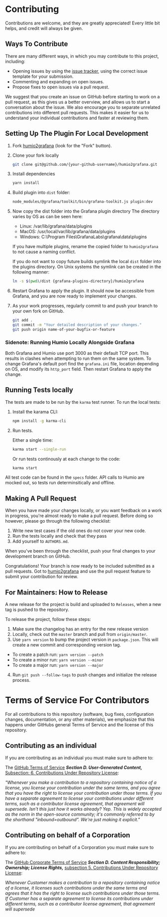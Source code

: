 # Contributing
Contributions are welcome, and they are greatly appreciated! 
Every little bit helps, and credit will always be given.

## Ways To Contribute
There are many different ways, in which you may contribute to this project, including:

   * Opening issues by using the [issue tracker](https://github.com/humio/humio2grafana/issues), using the correct issue template for your submission.
   * Commenting and expanding on open issues.
   * Propose fixes to open issues via a pull request.

We suggest that you create an issue on GitHub before starting to work on a pull request, as this gives us a better overview, and allows us to start a conversation about the issue.
We also encourage you to separate unrelated contributions into different pull requests. This makes it easier for us to understand your individual contributions and faster at reviewing them.

## Setting Up The Plugin For Local Development
1. Fork [humio2grafana](https://github.com/humio/humio2grafana)
   (look for the "Fork" button).
2. Clone your fork locally
    ```bash
    git clone git@github.com/{your-github-username}/humio2grafana.git
    ```
3. Install dependencies
    ```bash
    yarn install
    ```
4. Build plugin into `dist` folder:
    ```bash
    node_modules/@grafana/toolkit/bin/grafana-toolkit.js plugin:dev 
    ```

5. Now copy the dist folder into the Grafana plugin directory The directory varies by OS as can be seen here:
    * Linux: /var/lib/grafana/data/plugins
    * MacOS: /usr/local/var/lib/grafana/data/plugins
    * Windows: C:\Program Files\GrafanaLabs\grafana\data\plugins

    If you have multiple plugins, rename the copied folder to `humio2grafana` to not cause a naming conflict.

    If you do not want to copy future builds symlink the local `dist` folder into the plugins directory. On Unix systems the symlink can be created in the following manner:
    ```bash
    ln -s $(pwd)/dist {grafana-plugins-directory}/humio2grafana
    ```
6. Restart Grafana to apply the plugin. It should now be accessible from Grafana, and you are now ready to implement your changes.

7. As your work progresses, regularly commit to and push your branch to your own fork on GitHub.
    ```bash
    git add .
    git commit -m "Your detailed description of your changes."
    git push origin name-of-your-bugfix-or-feature
    ```

### Sidenote: Running Humio Locally Alongside Grafana
Both Grafana and Humio use port 3000 as their default TCP port. This results in clashes when attempting to run them on the same system. To change Grafana's default port find the `grafana.ini` file, location depending on OS, and modify its `http_port` field. Then restart Grafana to apply the change.

## Running Tests locally
The tests are made to be run by the `karma` test runner. To run the local tests:
1. Install the karama CLI:
    ```bash
    npm install -g karma-cli
    ```
2. Run tests.
    
    Either a single time:
    ```bash
    karma start --single-run
    ```
    Or run tests continously at each change to the code:
    ```bash
    karma start
    ```

All test code can be found in the `specs` folder. API calls to Humio are mocked out, so tests run determinsitically and offline.

## Making A Pull Request
When you have made your changes locally, or you want feedback on a work in progress, you're almost ready to make a pull request. Before doing so however, please go through the following checklist:

1. Write new test cases if the old ones do not cover your new code.   
2. Run the tests locally and check that they pass
3. Add yourself to ``AUTHORS.md``.

When you've been through the checklist, push your final changes to your development branch on GitHub.

Congratulations! Your branch is now ready to be included submitted as a pull requests. Got to [humio2grafana](https://github.com/humio/humio2grafana) and use the pull request feature to submit your contribution for review.

## For Maintainers: How to Release
A new release for the project is build and uploaded to `Releases`, when a new tag is pushed to the repository. 

To release the project, follow these steps:
1. Make sure the changelog has an entry for the new release version
2. Locally, check out the `master` branch and pull from `origin/master`.
3. Use `yarn version` to bump the project version in `package.json`. This will create a new commit and corresponding version tag.
  * To create a patch run: `yarn version --patch`
  * To create a minor run: `yarn version --minor`
  * To create a major run: `yarn version --major`
4. Run `git push --follow-tags` to push changes and initialize the release process.


Terms of Service For Contributors
=================================
For all contributions to this repository (software, bug fixes, configuration changes, documentation, or any other materials), we emphasize that this happens under GitHubs general Terms of Service and the license of this repository.

## Contributing as an individual
If you are contributing as an individual you must make sure to adhere to:

The [GitHub Terms of Service](https://help.github.com/en/github/site-policy/github-terms-of-service) __*Section D. User-Generated Content,*__ [Subsection: 6. Contributions Under Repository License](https://help.github.com/en/github/site-policy/github-terms-of-service#6-contributions-under-repository-license):

_"Whenever you make a contribution to a repository containing notice of a license, you license your contribution under the same terms, and you agree that you have the right to license your contribution under those terms. If you have a separate agreement to license your contributions under different terms, such as a contributor license agreement, that agreement will supersede.
Isn't this just how it works already? Yep. This is widely accepted as the norm in the open-source community; it's commonly referred to by the shorthand "inbound=outbound". We're just making it explicit."_

## Contributing on behalf of a Corporation
If you are contributing on behalf of a Corporation you must make sure to adhere to:

The [GitHub Corporate Terms of Service](https://help.github.com/en/github/site-policy/github-corporate-terms-of-service) _**Section D. Content Responsibility; Ownership; License Rights,**_ [subsection 5. Contributions Under Repository License](https://help.github.com/en/github/site-policy/github-corporate-terms-of-service#5-contributions-under-repository-license):

_Whenever Customer makes a contribution to a repository containing notice of a license, it licenses such contributions under the same terms and agrees that it has the right to license such contributions under those terms. If Customer has a separate agreement to license its contributions under different terms, such as a contributor license agreement, that agreement will supersede_

